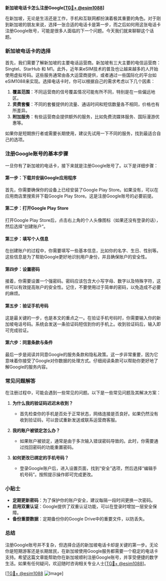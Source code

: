 **新加坡电话卡怎么注册Google[[TG💪+ @esim1088](https://t.me/s/esim1088)]**

在新加坡，无论是生活还是工作，手机和互联网都扮演着极其重要的角色。对于刚到新加坡的朋友来说，选择一张合适的电话卡是第一步，而之后如何用这张电话卡注册Google账号，可能是很多人面临的下一个问题。今天我们就来聊聊这个话题。

### 新加坡电话卡的选择

首先，我们需要了解新加坡的主要电话运营商。新加坡有三大主要的电信运营商：Singtel、StarHub 和 M1。此外，近年来eSIM技术的普及也让越来越多的人开始使用虚拟号码。这些服务通常由各大运营商提供，或者通过一些国际化的平台如eSIM1088来实现。选择电话卡时，你可以根据自己的需求考虑以下几个因素：

1. **覆盖范围**：不同运营商的信号覆盖情况可能有所不同，特别是在一些偏远地区。
2. **资费套餐**：不同的套餐提供的流量、通话时间和短信数量各不相同，价格也有所差异。
3. **附加服务**：有些运营商会提供额外的服务，比如免费流媒体服务、国际漫游优惠等。

如果你是短期旅行者或需要长期使用，建议先试用一下不同的服务，找到最适合自己的选项。

### 注册Google账号的基本步骤

一旦你有了新加坡的电话卡，接下来就是注册Google账号了。以下是详细步骤：

#### 第一步：下载并安装Google应用程序

首先，你需要确保你的设备上已经安装了Google Play Store。如果没有，可以在应用商店里搜索并下载Google Play Store。这是注册Google账号的必要前提。

#### 第二步：打开Google Play Store

打开Google Play Store后，点击右上角的个人头像图标（如果还没有登录的话），然后选择“创建账户”。

#### 第三步：填写个人信息

在创建账户的过程中，你需要填写一些基本信息，比如你的名字、生日、性别等。这些信息是为了帮助Google更好地识别用户身份，并且确保账户的安全性。

#### 第四步：设置密码

接着，你需要设置一个强密码。密码应该包含大小写字母、数字以及特殊字符，这样可以有效提高账户的安全性。记住，不要使用过于简单的密码，以免造成不必要的麻烦。

#### 第五步：验证手机号码

这是最关键的一步，也是本文的重点之一。在验证手机号码时，你需要输入你的新加坡电话号码。系统会发送一条验证码短信到你的手机上。收到验证码后，输入即可完成验证。

#### 第六步：同意条款与条件

最后一步是阅读并同意Google的服务条款和隐私政策。这一步非常重要，因为它意味着你接受了Google对你数据的处理方式。仔细阅读条款可以帮助你更好地了解Google的服务内容。

### 常见问题解答

在注册过程中，可能会遇到一些常见的问题。以下是一些常见问题及其解决方案：

1. **为什么我的验证码迟迟未收到？**
   - 首先检查你的手机是否处于正常状态，网络连接是否良好。如果仍然没有收到验证码，可以尝试重新发送或联系运营商客服。

2. **我的账户被锁定怎么办？**
   - 如果账户被锁定，通常是由于多次输入错误密码导致的。此时，你需要通过找回密码的功能重置密码。

3. **如何更改已绑定的手机号码？**
   - 登录Google账户后，进入设置页面，找到“安全”选项，然后选择“编辑手机号码”。按照提示操作即可完成更改。

### 小贴士

- **定期更新密码**：为了保护你的账户安全，建议每隔一段时间更换一次密码。
- **启用双重认证**：Google提供了双重认证功能，可以在登录时增加一层安全保障。
- **备份重要数据**：定期备份你的Google Drive中的重要文件，以防丢失。

### 总结

注册Google账号并不复杂，但选择合适的新加坡电话卡却是关键的第一步。无论你是短期游客还是长期居民，在新加坡使用Google服务都需要一个稳定的电话卡支持。希望这篇文章能帮助你在新加坡顺利注册Google账号，并享受便捷的数字生活。如果有任何疑问，欢迎随时咨询相关专业人士[[TG💪+ @esim1088](https://t.me/s/esim1088)]。

[[TG💪+ @esim1088](https://t.me/s/esim1088) ![Image](https://i.postimg.cc/4NQfJmqS/Snipaste-2025-05-13-00-14-12.png)]